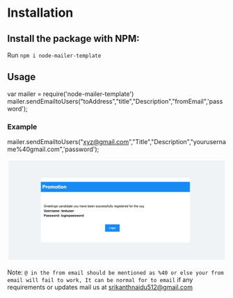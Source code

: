 # Installation

## Install the package with NPM:

Run `npm i node-mailer-template`


## Usage

 var mailer = require('node-mailer-template')
 mailer.sendEmailtoUsers("toAddress","title","Description","fromEmail",'password');

### Example

 mailer.sendEmailtoUsers("xyz@gmail.com","Title","Description","yourusername%40gmail.com",'password');

 ![Screenshot](https://github.com/srikanthstorm/node-mailer-registrationtemplate/blob/master/template.png)


 Note: `@ in the from email should be mentioned as %40 or else your from email will fail to work, It can be normal for to email`
 if any requirements or updates mail us at srikanthnaidu512@gmail.com

